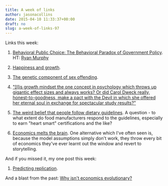 ```yaml
---
title: A week of links
author: jasonacollins
date: 2015-04-10 11:33:37+00:00
draft: no
slug: a-week-of-links-97
---
```


Links this week:

  1. [Behavioral Public Choice: The Behavioral Paradox of Government Policy](http://mercatus.org/sites/default/files/Viscusi-Behavioral-Public-Choice.pdf). HT: [Ryan Murphy](https://twitter.com/increasingmu)

	
  2. [Happiness and growth](http://stumblingandmumbling.typepad.com/stumbling_and_mumbling/2015/04/happiness-policy-growth.html).

	
  3. [The genetic component of sex offending](http://www.independent.co.uk/news/uk/crime/men-up-to-five-times-more-likely-to-commit-sex-crimes-than-the-average-male-if-they-have-brother-or-father-convicted-of-a-sex-offence-10163025.html).

	
  4. ["[I]is growth mindset the one concept in psychology which throws up gigantic effect sizes and always works? Or did Carol Dweck really, honest-to-goodness, make a pact with the Devil in which she offered her eternal soul in exchange for spectacular study results?"](http://slatestarcodex.com/2015/04/08/no-clarity-around-growth-mindset-yet/)

  5. [The weird belief that people follow dietary guidelines](http://velvetgloveironfist.blogspot.com.au/2015/04/the-weird-belief-that-people-follow.html). A question - to what extent do food manufacturers respond to the guidelines, especially to earn "heart smart" certifications and the like?

	
  6. [Economics melts the brain](http://econlog.econlib.org/archives/2015/04/how_econ_melts.html). One alternative which I've often seen is, because the model assumptions simply don't work, they throw every bit of economics they've ever learnt out the window and revert to storytelling.




And if you missed it, my one post this week:

	
  1. [Predicting replication](https://jasoncollins.blog/predicting-replication/).


And a blast from the past: [Why isn't economics evolutionary?](https://jasoncollins.blog/why-isnt-economics-evolutionary/)
